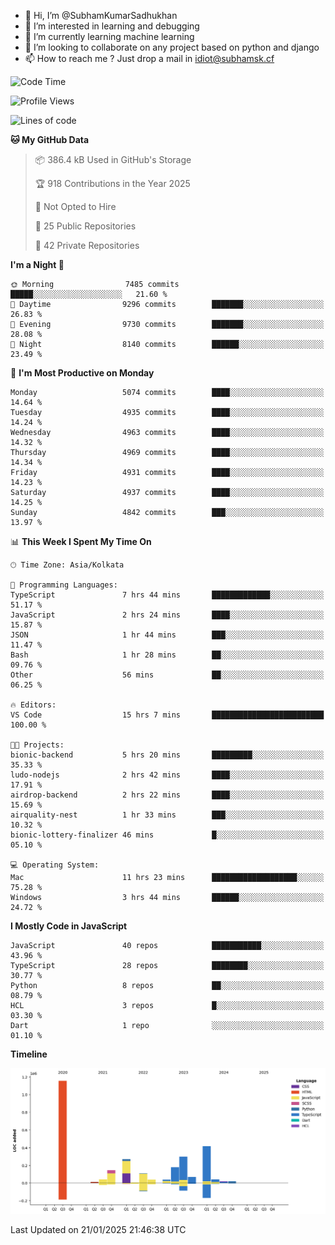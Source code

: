 - 👋 Hi, I’m @SubhamKumarSadhukhan
- 👀 I’m interested in learning and debugging
- 🌱 I’m currently learning machine learning
- 💞️ I’m looking to collaborate on any project based on python and django
- 📫 How to reach me ?
      Just drop a mail in idiot@subhamsk.cf

<!---
SubhamKumarSadhukhan/SubhamKumarSadhukhan is a ✨ special ✨ repository because its `README.md` (this file) appears on your GitHub profile.
You can click the Preview link to take a look at your changes.
--->


<!--START_SECTION:waka-->
![Code Time](http://img.shields.io/badge/Code%20Time-2%2C720%20hrs%2021%20mins-blue)

![Profile Views](http://img.shields.io/badge/Profile%20Views-0-blue)

![Lines of code](https://img.shields.io/badge/From%20Hello%20World%20I%27ve%20Written-2.8%20million%20lines%20of%20code-blue)

**🐱 My GitHub Data** 

> 📦 386.4 kB Used in GitHub's Storage 
 > 
> 🏆 918 Contributions in the Year 2025
 > 
> 🚫 Not Opted to Hire
 > 
> 📜 25 Public Repositories 
 > 
> 🔑 42 Private Repositories 
 > 
**I'm a Night 🦉** 

```text
🌞 Morning                7485 commits        █████░░░░░░░░░░░░░░░░░░░░   21.60 % 
🌆 Daytime                9296 commits        ███████░░░░░░░░░░░░░░░░░░   26.83 % 
🌃 Evening                9730 commits        ███████░░░░░░░░░░░░░░░░░░   28.08 % 
🌙 Night                  8140 commits        ██████░░░░░░░░░░░░░░░░░░░   23.49 % 
```
📅 **I'm Most Productive on Monday** 

```text
Monday                   5074 commits        ████░░░░░░░░░░░░░░░░░░░░░   14.64 % 
Tuesday                  4935 commits        ████░░░░░░░░░░░░░░░░░░░░░   14.24 % 
Wednesday                4963 commits        ████░░░░░░░░░░░░░░░░░░░░░   14.32 % 
Thursday                 4969 commits        ████░░░░░░░░░░░░░░░░░░░░░   14.34 % 
Friday                   4931 commits        ████░░░░░░░░░░░░░░░░░░░░░   14.23 % 
Saturday                 4937 commits        ████░░░░░░░░░░░░░░░░░░░░░   14.25 % 
Sunday                   4842 commits        ███░░░░░░░░░░░░░░░░░░░░░░   13.97 % 
```


📊 **This Week I Spent My Time On** 

```text
🕑︎ Time Zone: Asia/Kolkata

💬 Programming Languages: 
TypeScript               7 hrs 44 mins       █████████████░░░░░░░░░░░░   51.17 % 
JavaScript               2 hrs 24 mins       ████░░░░░░░░░░░░░░░░░░░░░   15.87 % 
JSON                     1 hr 44 mins        ███░░░░░░░░░░░░░░░░░░░░░░   11.47 % 
Bash                     1 hr 28 mins        ██░░░░░░░░░░░░░░░░░░░░░░░   09.76 % 
Other                    56 mins             ██░░░░░░░░░░░░░░░░░░░░░░░   06.25 % 

🔥 Editors: 
VS Code                  15 hrs 7 mins       █████████████████████████   100.00 % 

🐱‍💻 Projects: 
bionic-backend           5 hrs 20 mins       █████████░░░░░░░░░░░░░░░░   35.33 % 
ludo-nodejs              2 hrs 42 mins       ████░░░░░░░░░░░░░░░░░░░░░   17.91 % 
airdrop-backend          2 hrs 22 mins       ████░░░░░░░░░░░░░░░░░░░░░   15.69 % 
airquality-nest          1 hr 33 mins        ███░░░░░░░░░░░░░░░░░░░░░░   10.32 % 
bionic-lottery-finalizer 46 mins             █░░░░░░░░░░░░░░░░░░░░░░░░   05.10 % 

💻 Operating System: 
Mac                      11 hrs 23 mins      ███████████████████░░░░░░   75.28 % 
Windows                  3 hrs 44 mins       ██████░░░░░░░░░░░░░░░░░░░   24.72 % 
```

**I Mostly Code in JavaScript** 

```text
JavaScript               40 repos            ███████████░░░░░░░░░░░░░░   43.96 % 
TypeScript               28 repos            ████████░░░░░░░░░░░░░░░░░   30.77 % 
Python                   8 repos             ██░░░░░░░░░░░░░░░░░░░░░░░   08.79 % 
HCL                      3 repos             █░░░░░░░░░░░░░░░░░░░░░░░░   03.30 % 
Dart                     1 repo              ░░░░░░░░░░░░░░░░░░░░░░░░░   01.10 % 
```



**Timeline**

![Lines of Code chart](https://raw.githubusercontent.com/SubhamKumarSadhukhan/SubhamKumarSadhukhan/main/assets/bar_graph.png)


 Last Updated on 21/01/2025 21:46:38 UTC
<!--END_SECTION:waka-->

